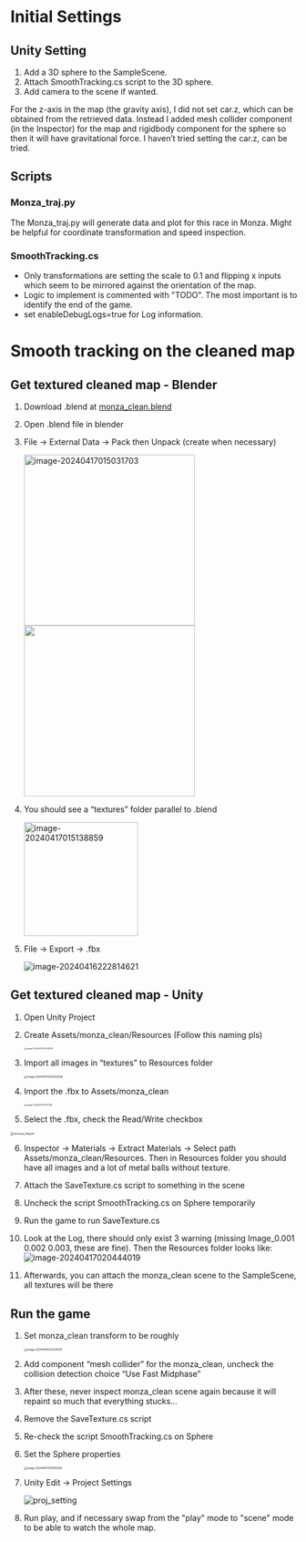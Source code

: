 # Initial Settings

## Unity Setting

1. Add a 3D sphere to the SampleScene.
2. Attach SmoothTracking.cs script to the 3D sphere.
3. Add camera to the scene if wanted.

For the z-axis in the map (the gravity axis), I did not set car.z, which can be obtained from the retrieved data. Instead I added mesh collider component (in the Inspector) for the map and rigidbody component for the sphere so then it will have gravitational force. I haven’t tried setting the car.z, can be tried.

## Scripts

### Monza_traj.py

The Monza_traj.py will generate data and plot for this race in Monza. Might be helpful for coordinate transformation and speed inspection.

### SmoothTracking.cs

- Only transformations are setting the scale to 0.1 and flipping x inputs which seem to be mirrored against the orientation of the map.
- Logic to implement is commented with "TODO". The most important is to identify the end of the game.
- set enableDebugLogs=true for Log information.

# Smooth tracking on the cleaned map

## Get textured cleaned map - Blender

1. Download .blend at [monza_clean.blend](https://1drv.ms/u/s!AoUFuadYhVFQkhLRwIBFD9CkydB9?e=FReUX1)

2. Open .blend file in blender

3. File -> External Data -> Pack then Unpack (create when necessary)

   <img src="C:/Users/ASUS/Desktop/MSc_Term1_2/VRI/Proj/F1xVR/gitRepo/F1xVR/movement/README.assets/image-20240417015031703.png" alt="image-20240417015031703" width="300"/>

   <img src="C:/Users/ASUS/Desktop/MSc_Term1_2/VRI/Proj/F1xVR/gitRepo/F1xVR/movement/README.assets/image-20240417015106319.png" width="300"/>

4. You should see a “textures” folder parallel to .blend

   <img src="C:/Users/ASUS/Desktop/MSc_Term1_2/VRI/Proj/F1xVR/gitRepo/F1xVR/movement/README.assets/image-20240417015138859.png" alt="image-20240417015138859" width="200"/>

5. File -> Export -> .fbx

   ![image-20240416222814621](C:/Users/ASUS/Desktop/MSc_Term1_2/VRI/Proj/F1xVR/blender/README.assets/image-20240416222814621.png)

##  Get textured cleaned map - Unity

1. Open Unity Project

2. Create Assets/monza_clean/Resources (Follow this naming pls)

   <img src="C:/Users/ASUS/Desktop/MSc_Term1_2/VRI/Proj/F1xVR/gitRepo/F1xVR/movement/README.assets/image-20240417020045118.png" alt="image-20240417020045118" style="zoom:25%;" />

3. Import all images in “textures” to Resources folder

   <img src="C:/Users/ASUS/Desktop/MSc_Term1_2/VRI/Proj/F1xVR/gitRepo/F1xVR/movement/README.assets/image-20240417020203838.png" alt="image-20240417020203838" style="zoom:33%;" />

4. Import the .fbx to Assets/monza_clean

   <img src="C:/Users/ASUS/Desktop/MSc_Term1_2/VRI/Proj/F1xVR/gitRepo/F1xVR/movement/README.assets/image-20240417020127491.png" alt="image-20240417020127491" style="zoom:25%;" />


5. Select the .fbx, check the Read/Write checkbox

<img src="C:/Users/ASUS/Desktop/MSc_Term1_2/VRI/Proj/F1xVR/gitRepo/F1xVR/movement/README.assets/monza_import.png" alt="monza_import" style="zoom:38%;" />

6. Inspector -> Materials -> Extract Materials -> Select path Assets/monza_clean/Resources. Then in Resources folder you should have all images and a lot of metal balls without texture.

7. Attach the SaveTexture.cs script to something in the scene

8. Uncheck the script SmoothTracking.cs on Sphere temporarily

9. Run the game to run SaveTexture.cs

10. Look at the Log, there should only exist 3 warning (missing Image_0.001 0.002 0.003, these are fine). Then the Resources folder looks like:![image-20240417020444019](C:/Users/ASUS/Desktop/MSc_Term1_2/VRI/Proj/F1xVR/gitRepo/F1xVR/movement/README.assets/image-20240417020444019.png)

11. Afterwards, you can attach the monza_clean scene to the SampleScene, all textures will be there

## Run the game

1. Set monza_clean transform to be roughly

   <img src="C:/Users/ASUS/Desktop/MSc_Term1_2/VRI/Proj/F1xVR/blender/README.assets/image-20240416235339315.png" alt="image-20240416235339315" style="zoom:33%;" />

2. Add component “mesh collider” for the monza_clean, uncheck the collision detection choice “Use Fast Midphase”

3. After these, never inspect monza_clean scene again because it will repaint so much that everything stucks…

4. Remove the SaveTexture.cs script

5. Re-check the script SmoothTracking.cs on Sphere

6. Set the Sphere properties

   <img src="C:/Users/ASUS/Desktop/MSc_Term1_2/VRI/Proj/F1xVR/blender/README.assets/image-20240417013405026.png" alt="image-20240417013405026" style="zoom:33%;" />

   

7. Unity Edit -> Project Settings

   ![proj_setting](C:/Users/ASUS/Desktop/MSc_Term1_2/VRI/Proj/F1xVR/gitRepo/F1xVR/movement/README.assets/proj_setting.png)

8. Run play, and if necessary swap from the "play" mode to "scene" mode to be able to watch the whole map.
